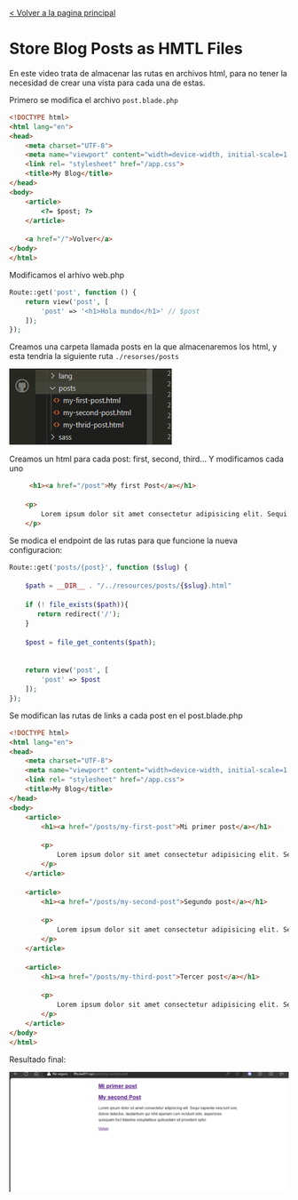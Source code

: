 [< Volver a la pagina principal](/docs/readme.md)

# Store Blog Posts as HMTL Files

En este video trata de almacenar las rutas en archivos html, para no tener la necesidad de crear una vista para cada una de estas. <br/>

Primero se modifica el archivo `post.blade.php`

```html
<!DOCTYPE html>
<html lang="en">
<head>
    <meta charset="UTF-8">
    <meta name="viewport" content="width=device-width, initial-scale=1.0">
    <link rel= "stylesheet" href="/app.css">
    <title>My Blog</title>
</head>
<body>
    <article>
        <?= $post; ?>
    </article>

    <a href="/">Volver</a>
</body>
</html>
```

Modificamos el arhivo web.php

```php
Route::get('post', function () {
    return view('post', [
        'post' => '<h1>Hola mundo</h1>' // $post
    ]);
});
```



Creamos una carpeta llamada posts en la que almacenaremos los html, y esta tendria la siguiente ruta `./resorses/posts`
 
![Carpeta creada post](./Images/routesdirectory.png)



Creamos un html para cada post: first, second, third... Y modificamos cada uno

```html
     <h1><a href="/post">My first Post</a></h1>

    <p>
        Lorem ipsum dolor sit amet consectetur adipisicing elit. Sequi sapiente nesciunt iure, dolore delectus, laudantium qui nihil aperiam cum incidunt odio, asperiores quisquam hic! Maxime voluptatibus quibusdam sit provident optio.
    </p>
```



Se modica el endpoint de las rutas para que funcione la nueva configuracion:

```php
Route::get('posts/{post}', function ($slug) {

    $path = __DIR__ . "/../resources/posts/{$slug}.html"

    if (! file_exists($path)){
       return redirect('/');
    }

    $post = file_get_contents($path);


    return view('post', [
        'post' => $post
    ]);
});
```

Se modifican las rutas de links a cada post en el post.blade.php

```html
<!DOCTYPE html>
<html lang="en">
<head>
    <meta charset="UTF-8">
    <meta name="viewport" content="width=device-width, initial-scale=1.0">
    <link rel= "stylesheet" href="/app.css">
    <title>My Blog</title>
</head>
<body>
    <article>
        <h1><a href="/posts/my-first-post">Mi primer post</a></h1>

        <p>
            Lorem ipsum dolor sit amet consectetur adipisicing elit. Sequi sapiente nesciunt iure, dolore delectus, laudantium qui nihil aperiam cum incidunt odio, asperiores quisquam hic! Maxime voluptatibus quibusdam sit provident optio.
        </p>
    </article>

    <article>
        <h1><a href="/posts/my-second-post">Segundo post</a></h1>

        <p>
            Lorem ipsum dolor sit amet consectetur adipisicing elit. Sequi sapiente nesciunt iure, dolore delectus, laudantium qui nihil aperiam cum incidunt odio, asperiores quisquam hic! Maxime voluptatibus quibusdam sit provident optio.
        </p>
    </article>

    <article>
        <h1><a href="/posts/my-third-post">Tercer post</a></h1>

        <p>
            Lorem ipsum dolor sit amet consectetur adipisicing elit. Sequi sapiente nesciunt iure, dolore delectus, laudantium qui nihil aperiam cum incidunt odio, asperiores quisquam hic! Maxime voluptatibus quibusdam sit provident optio.
        </p>
    </article>
</body>
</html>
```

Resultado final: 

![Ruta](./Images/htmlroute.png)




